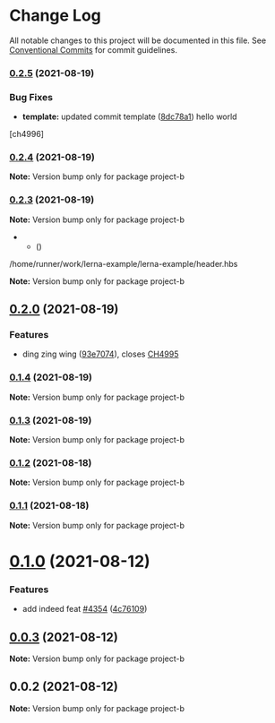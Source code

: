 # Change Log

All notable changes to this project will be documented in this file.
See [Conventional Commits](https://conventionalcommits.org) for commit guidelines.

### [0.2.5](https://github.com/oqx/lerna-example/compare/project-b@0.2.4...project-b@0.2.5) (2021-08-19)


### Bug Fixes

* **template:** updated commit template ([8dc78a1](https://github.com/oqx/lerna-example/commit/8dc78a191b9f504995a78aa719e5b30fcb00a276))  hello world

[ch4996]



### [0.2.4](https://github.com/oqx/lerna-example/compare/project-b@0.2.3...project-b@0.2.4) (2021-08-19)

**Note:** Version bump only for package project-b





### [0.2.3](https://github.com/oqx/lerna-example/compare/project-b@0.2.2...project-b@0.2.3) (2021-08-19)

**Note:** Version bump only for package project-b





* 
    *  ([](https://github.com/oqx/lerna-example/commit/))




/home/runner/work/lerna-example/lerna-example/header.hbs

**Note:** Version bump only for package project-b





## [0.2.0](https://github.com/oqx/lerna-example/compare/project-b@0.1.4...project-b@0.2.0) (2021-08-19)


### Features

* ding zing wing ([93e7074](https://github.com/oqx/lerna-example/commit/93e70747ded3d8302ae07f2cd264fb7ca708e149)), closes [CH4995](https://app.clubhouse.io/curbee/story/4995)



### [0.1.4](https://github.com/oqx/lerna-example/compare/project-b@0.1.3...project-b@0.1.4) (2021-08-19)

**Note:** Version bump only for package project-b





### [0.1.3](https://github.com/oqx/lerna-example/compare/project-b@0.1.2...project-b@0.1.3) (2021-08-19)

**Note:** Version bump only for package project-b





### [0.1.2](https://github.com/oqx/lerna-example/compare/project-b@0.1.1...project-b@0.1.2) (2021-08-18)

**Note:** Version bump only for package project-b





### [0.1.1](https://github.com/oqx/lerna-example/compare/project-b@0.1.0...project-b@0.1.1) (2021-08-18)

**Note:** Version bump only for package project-b





# [0.1.0](https://github.com/oqx/lerna-example/compare/project-b@0.0.3...project-b@0.1.0) (2021-08-12)


### Features

* add indeed feat [#4354](https://github.com/oqx/lerna-example/issues/4354) ([4c76109](https://github.com/oqx/lerna-example/commit/4c76109ca7b500fd2cf038b32cd55e93d7cbb570))





## [0.0.3](https://github.com/oqx/lerna-example/compare/project-b@0.0.2...project-b@0.0.3) (2021-08-12)

**Note:** Version bump only for package project-b





## 0.0.2 (2021-08-12)

**Note:** Version bump only for package project-b
